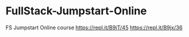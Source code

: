 # FullStack-Jumpstart-Online
FS Jumpstart Online course
https://repl.it/B9jT/45
https://repl.it/B9jx/36
